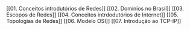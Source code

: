 [[01. Conceitos introdutórios de Redes]]
[[02. Domínios no Brasil]]
[[03. Escopos de Redes]]
[[04. Conceitos intrdodutórios de Internet]]
[[05. Topologias de Redes]]
[[06. Modelo OSI]]
[[07. Introdução ao TCP-IP]]

